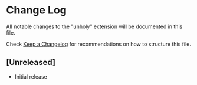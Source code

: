 # Change Log

All notable changes to the "unholy" extension will be documented in this file.

Check [Keep a Changelog](http://keepachangelog.com/) for recommendations on how to structure this file.

## [Unreleased]

- Initial release
